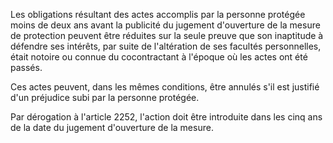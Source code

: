   
Les obligations résultant des actes accomplis par la personne protégée moins de deux ans avant la publicité du jugement d'ouverture de la mesure de protection peuvent être réduites sur la seule preuve que son inaptitude à défendre ses intérêts, par suite de l'altération de ses facultés personnelles, était notoire ou connue du cocontractant à l'époque où les actes ont été passés.   

  
Ces actes peuvent, dans les mêmes conditions, être annulés s'il est justifié d'un préjudice subi par la personne protégée.   

  
Par dérogation à l'article 2252, l'action doit être introduite dans les cinq ans de la date du jugement d'ouverture de la mesure.  
